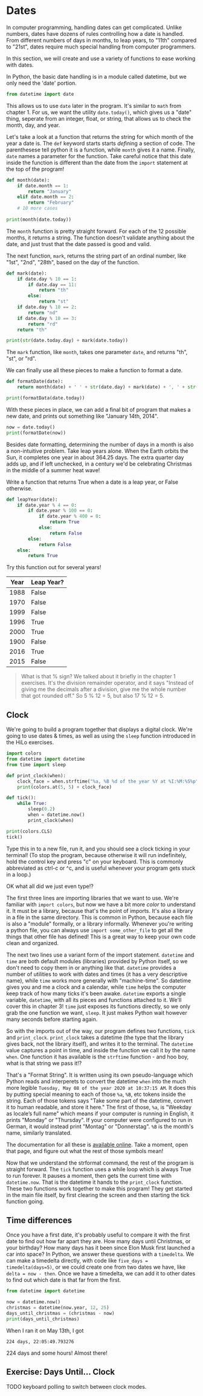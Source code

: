 # Dates

In computer programming, handling dates can get complicated. Unlike numbers,
dates have dozens of rules controlling how a date is handled. From different
numbers of days in months, to leap years, to "11th" compared to "21st", dates
require much special handling from computer programmers.

In this section, we will create and use a variety of functions to ease working
with dates.

In Python, the basic date handling is in a module called datetime, but we only
need the 'date' portion.

```python
from datetime import date
```

This allows us to use `date` later in the program. It's similar to `math` from
chapter 1. For us, we want the utility `date.today()`, which gives us a "date"
thing, seperate from an integer, float, or string, that allows us to check the
month, day, and year.

Let's take a look at a function that returns the string for which month of the
year a date is. The `def` keyword starts starts *def*ining a section of code.
The parenthesese tell python it is a function, while `month` gives it a name.
Finally, `date` names a parameter for the function. Take careful notice that
this date inside the function is different than the date from the `import`
statement at the top of the program!

```python
def month(date):
    if date.month == 1:
        return "January"
    elif date.month == 2:
        return "February"
    # 10 more cases
 
print(month(date.today))
```

The `month` function is pretty straight forward. For each of the 12 possible
months, it returns a string. The function doesn't validate anything about the
date, and just trust that the date passed is good and valid.

The next function, `mark`, returns the string part of an ordinal number, like
"1st", "2nd", "28th", based on the day of the function.

```python
def mark(date):
    if date.day % 10 == 1:
        if date.day == 11:
            return "th"
        else:
            return "st"
    if date.day % 10 == 2:
        return "nd"
    if date.day % 10 == 3:
        return "rd"
    return "th"

print(str(date.today.day) + mark(date.today))
```

The `mark` function, like `month`, takes one parameter `date`, and returns "th",
"st", or "rd".

We can finally use all these pieces to make a function to format a date.

```python
def formatDate(date):
    return month(date) + ' ' + str(date.day) + mark(date) + ', ' + str(date.year)

print(formatData(date.today))
```

With these pieces in place, we can add a final bit of program that makes a new
date, and prints out something like "January 14th, 2014".

```python
now = date.today()
print(formatDate(now))
```

Besides date formatting, determining the number of days in a month is also a
non-intuitive problem. Take leap years alone. When the Earth orbits the Sun, it
completes one year in about 364.25 days. The extra quarter day adds up, and if
left unchecked, in a century we'd be celebrating Christmas in the middle of a
summer heat wave!

Write a function that returns True when a date is a leap year, or False
otherwise.

```python
def leapYear(date):
    if date.year % 4 == 0:
        if date.year % 100 == 0:
            if date.year % 400 = 0:
                return True
            else:
                return False
        else:
            return False
    else:
        return True
```

Try this function out for several years!

| Year | Leap Year? |
|------|------------|
| 1988 | False |
| 1970 | False |
| 1999 | False |
| 1996 | True  |
| 2000 | True  |
| 1900 | False |
| 2016 | True  |
| 2015 | False |

> What is that % sign? We talked about it briefly in the chapter 1 exercises.
It's the division remainder operator, and it says "Instead of giving me the
decimals after a division, give me the whole number that got rounded off."
So 5 % 12 = 5, but also 17 % 12 = 5. 

## Clock

We're going to build a program together that displays a digital clock. We're
going to use dates & times, as well as using the `sleep` function introduced
in the HiLo exercises.

```python
import colors
from datetime import datetime
from time import sleep

def print_clock(when):
    clock_face = when.strftime("%a, %B %d of the year %Y at %I:%M:%S%p")
    print(colors.at(5, 5) + clock_face)

def tick():
    while True:
        sleep(0.2)
        when = datetime.now()
        print_clock(when)

print(colors.CLS)
tick()
```

Type this in to a new file, run it, and you should see a clock ticking in your
terminal! (To stop the program, because otherwise it will run indefinitely, hold
the control key and press "c" on your keyboard. This is commonly abbreviated as
ctrl-c or ^c, and is useful whenever your program gets stuck in a loop.)

OK what all did we just even type!?

The first three lines are importing libraries that we want to use. We're familiar
with `import colors`, but now we have a bit more _color_ to understand it. It must
be a library, because that's the point of imports. It's also a library in a file
in the same directory. This is common in Python, because each file is also a "module"
formally, or a library informally. Whenever you're writing a python file, you can
always use `import some_other_file` to get all the things that other file has defined!
This is a great way to keep your own code clean and organized.

The next two lines use a variant form of the import statement. `datetime` and `time` are
both default modules (libraries) provided by Python itself, so we don't need to copy them
in or anything like that. `datetime` provides a number of utilities to work with dates
and times (it has a very descriptive name), while `time` works more generally with
"machine-time". So datetime gives you and me a clock and a calendar, while `time` helps
the computer keep track of how many ticks it's been awake. `datetime` exports a single
variable, `datetime`, with all its pieces and functions attached to it. We'll cover this
in chapter 3! `time` just exposes its functions directly, so we only grab the one
function we want, `sleep`. It just makes Python wait however many seconds before starting
again.

So with the imports out of the way, our program defines two functions, `tick` and
`print_clock`. `print_clock` takes a datetime (the type that the library gives back, not
the library itself), and writes it to the terminal. The `datetime` value captures a
point in time, and inside the function we call it by the name `when`. One function it
has available is the `strftime` function - and hoo boy, what is that string we pass it!?

That's a "Format String". It is written using its own pseudo-language which Python
reads and interperets to convert the datetime `when` into the much more legible
`Tuesday, May 08 of the year 2020 at 10:37:15 AM`. It does this by putting special
meaning to each of those `%a`, `%B`, etc tokens inside the string. Each of those tokens
says "Take some part of the datetime, convert it to human readable, and store it here."
The first of those, `%a`, is "Weekday as locale’s full name" which means if your computer
is running in English, it prints "Monday" or "Thursday". If your computer were configured
to run in German, it would instead print "Montag" or "Donnerstag". `%B` is the month's
name, similarly translated.

The documentation for all these is [available online](https://docs.python.org/3/library/datetime.html#strftime-and-strptime-format-codes).
Take a moment, open that page, and figure out what the rest of those symbols mean!

Now that we understand the strformat command, the rest of the program is straight
forward. The `tick` function uses a while loop which is always True to run forever.
It pauses a moment, then gets the current time with `datetime.now`. That is the datetime
it hands to the `print_clock` function. These two functions work together to make
this program! They get started in the main file itself, by first clearing the screen
and then starting the tick function going.

## Time differences

Once you have a first date, it's probably useful to compare it with the first date to find out
how far apart they are. How many days until Christmas, or your birthday? How many days has
it been since Elon Musk first launched a car into space? In Python, we answer these questions
with a `timedelta`. We can make a timedelta directly, with code like `five_days = timedelta(days=5)`,
or we could create one from two dates we have, like `delta = now - then`. Once we have a timedelta,
we can add it to other dates to find out which date is that far from the first.

```python
from datetime import datetime

now = datetime.now()
christmas = datetime(now.year, 12, 25)
days_until_christmas = (christmas - now)
print(days_until_christmas)
```

When I ran it on May 13th, I got

```
224 days, 22:05:49.793276
```

224 days and some hours! Almost there!

## Exercise: Days Until... Clock

TODO keyboard polling to switch between clock modes.
